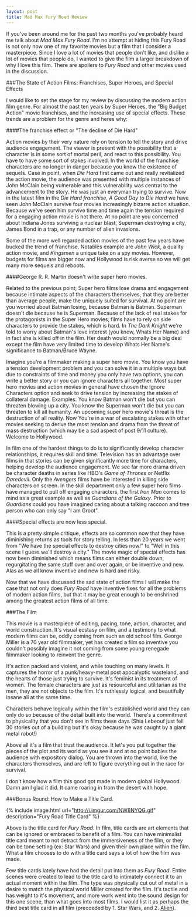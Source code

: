 ```yaml
---
layout: post
title: Mad Max Fury Road Review
---
```

If you've been around me for the past two months you've probably heard me talk about *Mad Max Fury Road*. I'm no attempt at hiding this Fury Road is not only now one of my favorite movies but a film that I consider a masterpiece. Since I love a lot of movies that people don't like, and dislike a lot of movies that people do, I wanted to give the film a larger breakdown of why I love this film. There are spoilers to *Fury Road* and other movies used in the discussion.

###The State of Action Films: Franchises, Super Heroes, and Special Effects

I would like to set the stage for my review by discussing the modern action film genre. For almost the past ten years by Super Heroes, the "Big Budget Action" movie franchises, and the increasing use of special effects. These trends are a problem for the genre and heres why:

####The franchise effect or "The decline of Die Hard"

Action movies by their very nature rely on tension to tell the story and drive audience engagement. The viewer is present with the possibility that a character is in some sort of mortal peril, and react to this possibility. You have to have some sort of stakes involved. In the world of the franchise characters are no longer in danger because you know the existence of sequels. Case in point, when *Die Hard* first came out and really revitalized the action movie, the audience was presented with multiple instances of John McClain being vulnerable and this vulnerability was central to the advancement to the story. He was just an everyman trying to survive. Now in the latest film in the *Die Hard franchise*, *A Good Day to Die Hard* we have seen John McClain survive four movies increasingly bizarre action situation. Because we've seen him survive time and time again the tension required for a engaging action movie is not there. At no point are you concerned about Indiana Jones surviving a nuclear blast, Superman destroying a city, James Bond in a trap, or any number of alien invasions.

Some of the more well regarded action movies of the past few years have bucked the trend of franchise. Notables example are *John Wick*, a quality action movie, and *Kingsmen* a unique take on a spy movies. However, budgets for films are bigger now and Hollywood is risk averse so we will get many more sequels and reboots.

####George R. R. Martin doesn't write super hero movies.

Related to the previous point; Super hero films lose drama and engagement because intimate aspects of the characters themselves, that they are better than average people, make the uniquely suited for survival. At no point are you worried about Batman losing, because Batman is Batman. Superman doesn't die because he is Superman. Because of the lack of real stakes for the protagonists in the Super Hero movies, films have to rely on side characters to provide the stakes, which is hard. In *The Dark Knight* we're told to worry about Batman's love interest (you know, Whats Her Name) and in fact she is killed off in the film. Her death would normally be a big deal except the film have very limited time to develop Whats Her Name's significance to Batman/Bruce Wayne.

Imagine you're a filmmaker making a super hero movie. You know you have a tension development problem and you can solve it in a multiple ways but due to constraints of time and money you only have two options, you can write a better story or you can ignore characters all together. Most super hero movies and action movies in general have chosen the Ignore Characters option and seek to drive tension by increasing the stakes of collateral damage. Examples: You know Batman won't die but you can threaten blowing up a city. You know the Superman won't die but you can threaten to kill all humanity. An upcoming super hero movie's threat is the destruction of all reality. Now You're in a war of escalating stakes with other movies seeking to derive the most tension and drama from the threat of mass destruction (which may be a sad aspect of post 9/11 culture). Welcome to Hollywood.

In film one of the hardest things to do is to significantly develop character relationships, it requires skill and time. Television has an advantage over films in that stories can be given significantly more time for characters, helping develop the audience engagement. We see far more drama driven be character deaths in series like HBO's *Game of Thrones* or Netflix *Daredevil*. Only the *Avengers* films have be interested in killing side characters on screen. In the skill department only a few super hero films have managed to pull off engaging characters, the first *Iron Man* comes to mind as a great example as well as *Guardians of the Galaxy*. Prior to *Guardians* could you have imagined caring about a talking raccoon and tree person who can only say "I am Groot".

####Special effects are now less special.

This is a pretty simple critique, effects are so common now that they have diminishing returns as tools for story telling. In less than 20 years we went from "We have the special effects to destroy cities now!" to "Well in this scene I guess we'll destroy a city." The movie magic of special effects has now been diminished which means films can either double down, regurgitating the same stuff over and over again, or be inventive and new. Alas as we all know inventive and new is hard and risky.

Now that we have discussed the sad state of action films I will make the case that not only does *Fury Road* have inventive fixes for all the problems of modern action films, but that it may be great enough to be enshrined among the greatest action films of all time.

###The Film

This movie is a masterpiece of editing, pacing, tone, action, character, and world construction. It's visual ecstasy on film, and a testimony to what modern films can be, oddly coming from such an old school film. George Miller is a 70 year old filmmaker, yet has created a film so inventive you couldn't possibly imagine it not coming from some young renegade filmmaker looking to reinvent the genre.

It's action packed and violent, and while touching on many levels. It captures the horror of a punk/heavy-metal post apocalyptic wasteland, and the hearts of those just trying to survive. It's feminist in its treatment of women. The female characters are just as resourceful and utilitarian as the men, they are not objects to the film. It's ruthlessly logical, and beautifully insane all at the same time.

Characters behave logically within the film's established world and they can only do so because of the detail built into the world. There's a commitment to physicality that you don't see in films these days (Shia Lebeouf just fell 30 stories out of a building but it's okay because he was caught by a giant metal robot!)

Above all it's a film that trust the audience. It let's you put together the pieces of the plot and its world as you see it and at no point babies the audience with expository dialog. You are thrown into the world, like the characters themselves, and are left to figure everything out in the race for survival.

I don't know how a film this good got made in modern global Hollywood. Damn am I glad it did. It came roaring in from the desert with hope.


###Bonus Round: How to Make a Title Card.

 {% include image.html url="http://i.imgur.com/NW8NYQG.gif" description="Fury Road Title Card" %}

Above is the title card for *Fury Road*. In film, title cards are art elements that can be ignored or embraced to benefit of a film. You can have minimalist title card meant to not detract from the immersiveness of the film, or they can be tone setting (ex: Star Wars) and given their own place within the film. What a film chooses to do with a title card says a lot of how the film was made.

Few title cards lately have had the detail put into them as *Fury Road*. Entire scenes were created to lead to the title card to intimately connect it to an actual moment within the film. The type was physically cut out of metal in a desire to match the physical world Miller created for the film. It's tactile and has weight to it's movement, and more work went into the sound design for this one scene, than what goes into most films. I would list it as perhaps the third best title card in all film (precceded by 1. Star Wars, and 2. [Alien](http://www.dailymotion.com/video/xc9u6n_alien-opening-titles_shortfilms)).
